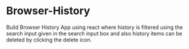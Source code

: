 # Browser-History

Build Browser History App using react where history is filtered using the search input given in the search input box and also history items can be deleted by clicking the delete icon.
